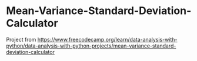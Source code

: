 # Mean-Variance-Standard-Deviation-Calculator
Project from https://www.freecodecamp.org/learn/data-analysis-with-python/data-analysis-with-python-projects/mean-variance-standard-deviation-calculator
